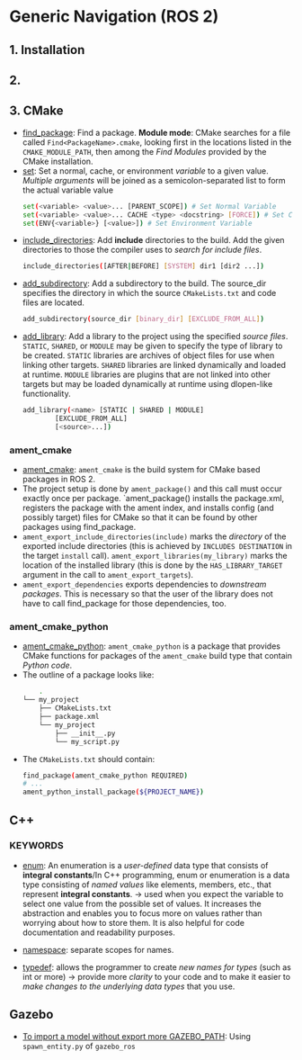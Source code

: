 # Generic Navigation (ROS 2)

## 1. Installation

## 2. 

## 3. CMake

* [find_package](https://cmake.org/cmake/help/latest/command/find_package.html): Find a package. **Module mode**: CMake searches for a file called `Find<PackageName>.cmake`, looking first in the locations listed in the `CMAKE_MODULE_PATH`, then among the *Find Modules* provided by the CMake installation.  
* [set](https://cmake.org/cmake/help/latest/command/set.html): Set a normal, cache, or environment *variable* to a given value. *Multiple arguments* will be joined as a semicolon-separated list to form the actual variable value
    ```sh
    set(<variable> <value>... [PARENT_SCOPE]) # Set Normal Variable
    set(<variable> <value>... CACHE <type> <docstring> [FORCE]) # Set Cache Entry
    set(ENV{<variable>} [<value>]) # Set Environment Variable
    ```
* [include_directories](https://cmake.org/cmake/help/latest/command/include_directories.html): Add **include** directories to the build. Add the given directories to those the compiler uses to *search for include files*. 
    ```sh
    include_directories([AFTER|BEFORE] [SYSTEM] dir1 [dir2 ...])
    ```
* [add_subdirectory](https://cmake.org/cmake/help/latest/command/add_subdirectory.html): Add a subdirectory to the build. The source_dir specifies the directory in which the source `CMakeLists.txt` and code files are located. 
    ```sh
    add_subdirectory(source_dir [binary_dir] [EXCLUDE_FROM_ALL])
    ```
* [add_library](https://cmake.org/cmake/help/latest/command/add_library.html): Add a library to the project using the specified *source files*. `STATIC`, `SHARED`, or `MODULE` may be given to specify the type of library to be created. `STATIC` libraries are archives of object files for use when linking other targets. `SHARED` libraries are linked dynamically and loaded at runtime. `MODULE` libraries are plugins that are not linked into other targets but may be loaded dynamically at runtime using dlopen-like functionality.
    ```sh
    add_library(<name> [STATIC | SHARED | MODULE]
            [EXCLUDE_FROM_ALL]
            [<source>...])
    ```


### ament_cmake 
* [ament_cmake](https://docs.ros.org/en/foxy/How-To-Guides/Ament-CMake-Documentation.html): `ament_cmake` is the build system for CMake based packages in ROS 2. 
* The project setup is done by `ament_package()` and this call must occur exactly once per package. `ament_package() installs the package.xml, registers the package with the ament index, and installs config (and possibly target) files for CMake so that it can be found by other packages using find_package.  
* `ament_export_include_directories(include)`  marks the *directory* of the exported include directories (this is achieved by `INCLUDES DESTINATION` in the target `install` call). `ament_export_libraries(my_library)` marks the location of the installed library (this is done by the `HAS_LIBRARY_TARGET` argument in the call to `ament_export_targets`).
* `ament_export_dependencies` exports dependencies to *downstream packages*. This is necessary so that the user of the library does not have to call find_package for those dependencies, too.

### ament_cmake_python
* [ament_cmake_python](https://docs.ros.org/en/foxy/How-To-Guides/Ament-CMake-Python-Documentation.html): `ament_cmake_python` is a package that provides CMake functions for packages of the `ament_cmake` build type that contain *Python code*. 
* The outline of a package looks like:
    ```sh
        .
    └── my_project
        ├── CMakeLists.txt
        ├── package.xml
        └── my_project
            ├── __init__.py
            └── my_script.py
    ```
* The `CMakeLists.txt` should contain:
    ```sh
    find_package(ament_cmake_python REQUIRED)
    # ...
    ament_python_install_package(${PROJECT_NAME})
    ```

## C++

### KEYWORDS
* [enum](https://www.programiz.com/cpp-programming/enumeration): An enumeration is a *user-defined* data type that consists of **integral constants**/In C++ programming, enum or enumeration is a data type consisting of *named values* like elements, members, etc., that represent **integral constants**. -> used when you expect the variable to select one value from the possible set of values. It increases the abstraction and enables you to focus more on values rather than worrying about how to store them. It is also helpful for code documentation and readability purposes.

* [namespace](https://www.geeksforgeeks.org/namespace-in-c/): separate scopes for names.

* [typedef](https://www.cprogramming.com/tutorial/typedef.html): allows the programmer to create *new names for types* (such as int or more) -> provide more *clarity* to your code and to make it easier to *make changes to the underlying data types* that you use. 

## Gazebo
* [To import a model without export more GAZEBO_PATH](https://automaticaddison.com/how-to-load-a-robot-model-sdf-format-into-gazebo-ros-2/): Using `spawn_entity.py` of `gazebo_ros`
